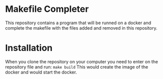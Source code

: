 # Makefile Completer

This repository contains a program that will be runned on a docker and complete the makefile with the files added and removed in this repository.

# Installation

When you clone the repository on your computer you need to enter on the repository file and run:
`make build`
This would create the image of the docker and would start the docker.

